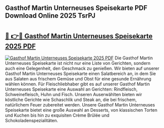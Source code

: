 ## Gasthof Martin Unterneuses Speisekarte PDF Download Online 2025 TsrPJ

# <h2><a href="http://gcbkm1d.nevu.top/?p=Gasthof+Martin+Unterneuses+Speisekarte">🔗 👉🔴 Gasthof Martin Unterneuses Speisekarte 2025 PDF</a></h2>

[![Gasthof Martin Unterneuses Speisekarte 2025 PDF](https://i.imgur.com/dBaPXMq.png)](http://gcbkm1d.nevu.top/?p=Gasthof+Martin+Unterneuses+Speisekarte)
Die Gasthof Martin Unterneuses Speisekarte ist nicht nur eine Liste von Gerichten, sondern auch eine Gelegenheit, den Geschmack zu genießen. Wir bieten auf unserer Gasthof Martin Unterneuses Speisekarte einen Salatbereich an, in dem Sie aus Salaten aus frischem Gemüse und Obst für eine gesunde Ernährung wählen können. Für Fleischliebhaber gibt es auf unserer Gasthof Martin Unterneuses Speisekarte eine Auswahl an Gerichten: Rindfleisch, Schweinefleisch, Huhn und Fisch. Unseren Auserwählten bieten wir köstliche Gerichte wie Schaschlik und Steak an, die bei frischem, natürlichem Feuer zubereitet werden. Unsere Gasthof Martin Unterneuses Speisekarte bietet eine große Auswahl an Desserts, von klassischen Torten und Kuchen bis hin zu exquisiten Crème Brûlée und Schokoladenspezialitäten.
